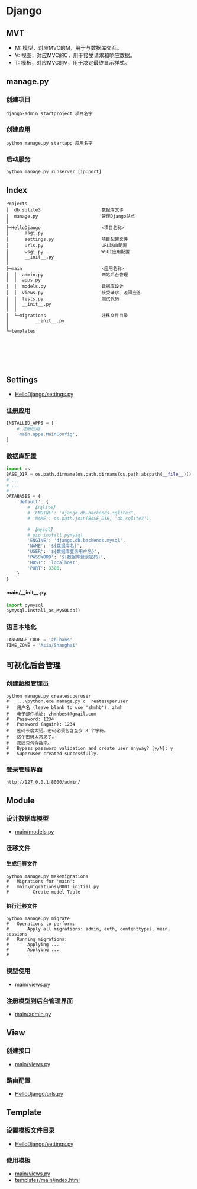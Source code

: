 # Django




## MVT
- M: 模型，对应MVC的M，用于与数据库交互。
- V: 视图，对应MVC的C，用于接受请求和响应数据。
- T: 模板，对应MVC的V，用于决定最终显示样式。




## manage.py
### 创建项目
```
django-admin startproject 项目名字
```
### 创建应用
```
python manage.py startapp 应用名字
```
### 启动服务
```
python manage.py runserver [ip:port]
```




## Index

    Projects
    │  db.sqlite3                       数据库文件
    │  manage.py                        管理Django站点
    │
    ├─HelloDjango                       <项目名称>
    │      asgi.py
    │      settings.py                  项目配置文件
    │      urls.py                      URL路由配置
    │      wsgi.py                      WSGI应用配置
    │      __init__.py
    │
    ├─main                              <应用名称>
    │  │  admin.py                      网站后台管理
    │  │  apps.py
    │  │  models.py                     数据库设计
    │  │  views.py                      接受请求、返回应答
    │  │  tests.py                      测试代码
    │  │  __init__.py
    │  │
    │  └─migrations                     迁移文件目录
    │          __init__.py
    │
    └─templates
&nbsp;<br>&nbsp;
&nbsp;<br>&nbsp;
&nbsp;<br>&nbsp;
## Settings
- [HelloDjango/settings.py](https://github.com/zhmhbest/HelloDjango/blob/master/HelloDjango/settings.py)
### 注册应用
```python
INSTALLED_APPS = [
    # 注册应用
    'main.apps.MainConfig', 
]
```

### 数据库配置
```python
import os
BASE_DIR = os.path.dirname(os.path.dirname(os.path.abspath(__file__)))
# ...
# ...
# ...
DATABASES = {
    'default': {
        # 【sqlite】
        # 'ENGINE': 'django.db.backends.sqlite3',
        # 'NAME': os.path.join(BASE_DIR, 'db.sqlite3'),
        
        # 【mysql】
        # pip install pymysql
        'ENGINE': 'django.db.backends.mysql',
        'NAME': '${数据库名}',
        'USER': '${数据库登录用户名}',
        'PASSWORD': '${数据库登录密码}',
        'HOST': 'localhost',
        'PORT': 3306,
    }
}
```
#### main/\_\_init\_\_.py
```python
import pymysql
pymysql.install_as_MySQLdb()
```

### 语言本地化
```python
LANGUAGE_CODE = 'zh-hans'
TIME_ZONE = 'Asia/Shanghai'
```




## 可视化后台管理
### 创建超级管理员
```
python manage.py createsuperuser
#   ...\python.exe manage.py c  reatesuperuser
#   用户名 (leave blank to use 'zhmhb'): zhmh
#   电子邮件地址: zhmhbest@gmail.com
#   Password: 1234
#   Password (again): 1234
#   密码长度太短。密码必须包含至少 8 个字符。
#   这个密码太常见了。
#   密码只包含数字。
#   Bypass password validation and create user anyway? [y/N]: y
#   Superuser created successfully.
```
### 登录管理界面
```
http://127.0.0.1:8000/admin/
```




## Module
### 设计数据库模型
- [main/models.py](https://github.com/zhmhbest/HelloDjango/blob/master/main/models.py)
### 迁移文件
#### 生成迁移文件
```
python manage.py makemigrations
#   Migrations for 'main':
#   main\migrations\0001_initial.py
#       - Create model Table
```
#### 执行迁移文件
```
python manage.py migrate
#   Operations to perform:
#       Apply all migrations: admin, auth, contenttypes, main, sessions
#   Running migrations:
#       Applying ...
#       Applying ...
#       ...
```
### 模型使用
- [main/views.py](https://github.com/zhmhbest/HelloDjango/blob/master/main/views.py)
### 注册模型到后台管理界面
- [main/admin.py](https://github.com/zhmhbest/HelloDjango/blob/master/main/admin.py)




## View
### 创建接口
- [main/views.py](https://github.com/zhmhbest/HelloDjango/blob/master/main/views.py)

### 路由配置
- [HelloDjango/urls.py](https://github.com/zhmhbest/HelloDjango/blob/master/HelloDjango/urls.py)




## Template
### 设置模板文件目录
- [HelloDjango/settings.py](https://github.com/zhmhbest/HelloDjango/blob/master/HelloDjango/settings.py)
### 使用模板
- [main/views.py](https://github.com/zhmhbest/HelloDjango/blob/master/main/views.py)
- [templates/main/index.html](https://github.com/zhmhbest/HelloDjango/blob/master/templates/main/index.html)

